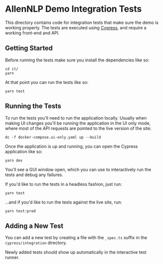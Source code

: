 # AllenNLP Demo Integration Tests

This directory contains code for integration tests that make sure the demo is working properly.
The tests are executed using [Cypress](https://www.cypress.io/), and require a working front-end
and API.

## Getting Started

Before running the tests make sure you install the dependencies like so:

```
cd it/
yarn
```

At that point you can run the tests like so:

```
yarn test
```

## Running the Tests

To run the tests you'll need to run the application locally. Usually when making UI changes
you'll be running the application in the UI only mode, where most of the API requests are 
pointed to the live version of the site:

```
dc -f docker-compose.ui-only.yaml up --build
```

Once the application is up and running, you can open the Cypress application like so:

```
yarn dev
```

You'll see a GUI window open, which you can use to interactively run the tests and debug any
failures.

If you'd like to run the tests in a headless fashion, just run:

```
yarn test
```

...and if you'd like to run the tests against the live site, run:

```
yarn test:prod
```

## Adding a New Test

You can add a new test by creating a file with the `_spec.ts` suffix in the `cypress/integration`
directory.

Newly added tests should show up automatically in the interactive test runner.

